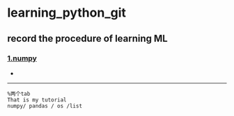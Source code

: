 # learning_python_git

## record the procedure of learning ML


### [1.numpy](https://github.com/mrliangcb/learning_python_git/tree/master/np )

-

---
    %两个tab
    That is my tutorial 
    numpy/ pandas / os /list

